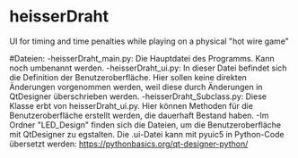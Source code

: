 # heisserDraht
UI for timing and time penalties while playing on a physical "hot wire game"

#Dateien:
-heisserDraht_main.py: Die Hauptdatei des Programms. Kann noch umbenannt werden.
-heisserDraht_ui.py: In dieser Datei befindet sich die Definition der Benutzeroberfläche. Hier sollen keine direkten Änderungen vorgenommen werden, weil diese durch Änderungen in QtDesigner überschrieben werden.
-heisserDraht_Subclass.py: Diese Klasse erbt von heisserDraht_ui.py. Hier können Methoden für die Benutzeroberfläche erstellt werden, die dauerhaft Bestand haben.
-Im Ordner "LED_Design" finden sich die Dateien, um die Benutzeroberfläche mit QtDesigner zu egstalten. Die .ui-Datei kann mit pyuic5 in Python-Code übersetzt werden: https://pythonbasics.org/qt-designer-python/
